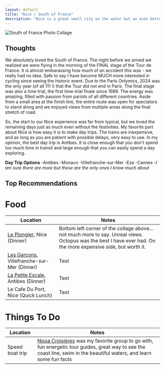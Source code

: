 ```yaml
---
layout: default
title: "Nice / South of France"
description: "Nice is a great small city on the water but an even better place to go for an abundance of day trips"
---
```


![South of France Photo Collage](./img/SOF.png)

## Thoughts
We absolutely loved the South of France. The night before we arived we realized we were flying in the morning of the FINAL stage of the Tour de France. It is almost embarassing how much of an accident this was - we really had no idea. Safe to say I have become MUCH more interested in cycling since seeing the historic event. Due to the Paris Onlymics, 2024 was the only year (of all 111 !) that the Tour did not end in Paris. The final stage was also a time trial, the first time-trial finale since 1989. The energy was amazing, filled with passion from pariots of all different countries. Aside from a small area at the finish line, the entire route was open for spectators to stand along and we enjoyed views from multiple areas along the final stretch of road. 

So, the start to our Nice experience was far from typical, but we loved the remaining days just as much even without the festivities. My favorite part about Nice is how easy it is to make day trips. The trains are inexpensive, and as long as you are patient with possible delays, very easy to use. In my opinion, the best day trip is Antibes. It is close enough that you don't spend too much time in transit and large enough that you can easily spend a day exploring. 

**Day Trip Options**
-Antibes 
-Monaco
-Villefranche-sur-Mer
-Eze
-Cannes 
-*I am sure there are more but these are the only ones I know much about*

## Top Recommendations 
# Food

| Location | Notes |
| ----------- | ----------- |
| [Le Plongier](https://www.leplongeoir.com/en/home/), Nice (Dinner) | Bottom left corner of the collage above... not much more to say. Unreal views. Octopus was the best I have ever had. On the more expensive side, but worth it. |
| [Les Garcons](https://www.instagram.com/lesgarconsvillefranche/), Villefranche-sur-Mer (Dinner) | Text |
| [La Petite Escale](https://www.tripadvisor.com/Restaurant_Review-g187217-d13220201-Reviews-La_Petite_Escale-Antibes_French_Riviera_Cote_d_Azur_Provence_Alpes_Cote_d_Azur.html), Antibes (Dinner) | Text |
| Le Cafe Du Port, Nice (Quick Lunch) | Text | 

# Things To Do

| Location | Notes |
| ----------- | ----------- |
| Speed boat trip | [Nissa Croisières](https://nissacroisieres.com/) was my favorite group to go with, fun energetic tour guides, great way to see the coast line, swim in the beautiful waters, and learn some fun facts |




